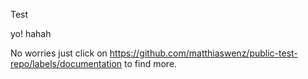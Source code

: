 Test

yo!
hahah

No worries just click on https://github.com/matthiaswenz/public-test-repo/labels/documentation to find more.
